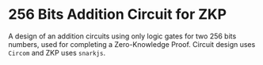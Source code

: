 # 256 Bits Addition Circuit for ZKP

A design of an addition circuits using only logic gates for two 256 bits numbers, used for completing a Zero-Knowledge Proof. Circuit design uses `Circom` and ZKP uses `snarkjs`.